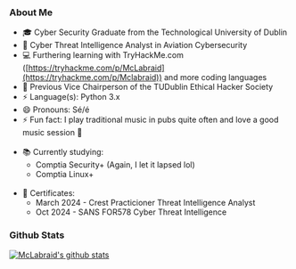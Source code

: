 ### About Me

- 🎓 Cyber Security Graduate from the Technological University of Dublin
- 🔨 Cyber Threat Intelligence Analyst in Aviation Cybersecurity
- 💻 Furthering learning with TryHackMe.com ([https://tryhackme.com/p/McLabraid](https://tryhackme.com/p/Mclabraid)) and more coding languages
- 👯 Previous Vice Chairperson of the TUDublin Ethical Hacker Society
- ⚡ Language(s): Python 3.x
- 😄 Pronouns: Sé/é
- ⚡ Fun fact: I play traditional music in pubs quite often and love a good music session 🎸<br><br>
- 📚 Currently studying:
  - Comptia Security+ (Again, I let it lapsed lol)
  - Comptia Linux+<br><br>
- 📃 Certificates:
   - March 2024 - Crest Practicioner Threat Intelligence Analyst<br>
   - Oct 2024 - SANS FOR578 Cyber Threat Intelligence
                  

### Github Stats
[![McLabraid's github stats](https://github-readme-stats.vercel.app/api?username=mclabraid)](https://github.com/anuraghazra/github-readme-stats)


<!--
**McLabraid/McLabraid** is a ✨ _special_ ✨ repository because its `README.md` (this file) appears on your GitHub profile.

Here are some ideas to get you started:

- 🔭 I’m currently working on ...
- 🌱 I’m currently learning ...
- 👯 I’m looking to collaborate on ...
- 🤔 I’m looking for help with ...
- 💬 Ask me about ...
- 📫 How to reach me: ...
- 😄 Pronouns: ...
- ⚡ Fun fact: ...
-->
